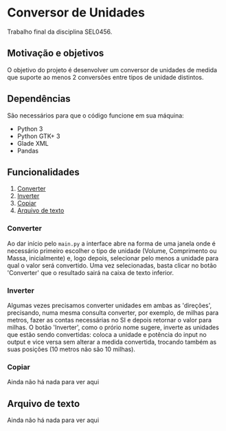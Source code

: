 # Conversor de Unidades
Trabalho final da disciplina SEL0456.

## Motivação e objetivos
O objetivo do projeto é desenvolver um conversor de unidades de medida que suporte ao menos 2 conversões entre tipos de unidade distintos.

## Dependências
São necessários para que o código funcione em sua máquina:
- Python 3
- Python GTK+ 3
- Glade XML
- Pandas

## Funcionalidades
1. [Converter](#converter)
2. [Inverter](#inverter)
2. [Copiar](#copiar)
3. [Arquivo de texto](#texto)

### <a id = "converter"></a>Converter
Ao dar início pelo `main.py` a interface abre na forma de uma janela onde é necessário primeiro escolher o tipo de unidade (Volume, Comprimento ou Massa, inicialmente) e, logo depois, selecionar pelo menos a unidade para qual o valor será convertido. Uma vez selecionadas, basta clicar no botão 'Converter' que o resultado sairá na caixa de texto inferior. 

### <a id = "inverter"></a>Inverter
Algumas vezes precisamos converter unidades em ambas as 'direções', precisando, numa mesma consulta converter, por exemplo, de milhas para metros, fazer as contas necessárias no SI e depois retornar o valor para milhas.
O botão 'Inverter', como o prório nome sugere, inverte as unidades que estão sendo convertidas: coloca a unidade e potência do input no output e vice versa sem alterar a medida convertida, trocando também as suas posições (10 metros não são 10 milhas).

### <a id = "copiar"></a>Copiar
Ainda não há nada para ver aqui

## <a id = "texto"></a>Arquivo de texto
Ainda não há nada para ver aqui